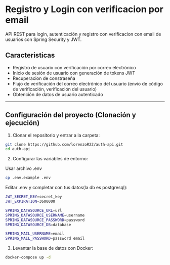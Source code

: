 # Registro y Login con verificacion por email

API REST para login, autenticación y registro con verificacion con email de usuarios con Spring Security y JWT.

## Caracteristicas
- Registro de usuario con verificación por correo electrónico
- Inicio de sesión de usuario con generación de tokens JWT
- Recuperacion de constraseña
- Flujo de verificación del correo electrónico del usuario (envío de código de verificación, verificación del usuario)
- Obtención de datos de usuario autenticado
---
## Configuración del proyecto (Clonación y ejecución)

1. Clonar el repositorio y entrar a la carpeta:

```bash
git clone https://github.com/lorenzoR22/auth-api.git
cd auth-api
```

2. Configurar las variables de entorno:

Usar archivo .env
```bash
cp .env.example .env
```
Editar .env y completar con tus datos(la db es postgresql):
```bash
JWT_SECRET_KEY=secret_key
JWT_EXPIRATION=3600000

SPRING_DATASOURCE_URL=url
SPRING_DATASOURCE_USERNAME=username
SPRING_DATASOURCE_PASSWORD=password
SPRING_DATASOURCE_DB=database

SPRING_MAIL_USERNAME=email
SPRING_MAIL_PASSWORD=password email
```
3. Levantar la base de datos con Docker:
```bash
docker-compose up -d
```
